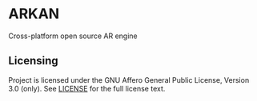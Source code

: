 # ARKAN

Cross-platform open source AR engine


## Licensing
Project is licensed under the GNU Affero General Public License, Version 3.0 (only). See [LICENSE](LICENSE.txt) for the full license text.
